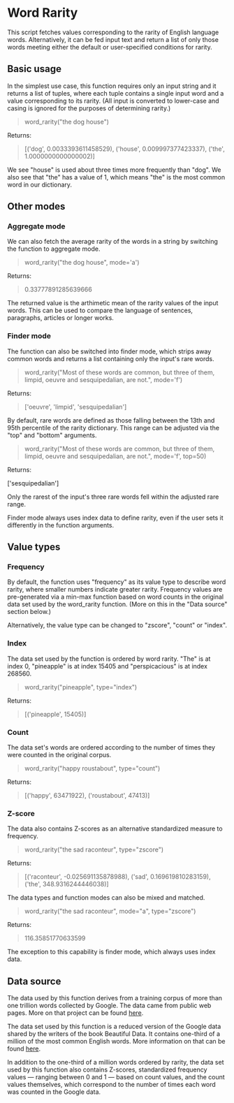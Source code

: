 # Word Rarity

This script fetches values corresponding to the rarity of English language words. Alternatively, it can be fed input text and return a list of only those words meeting either the default or user-specified conditions for rarity.

## Basic usage

In the simplest use case, this function requires only an input string and it returns a list of tuples, where each tuple contains a single input word and a value corresponding to its rarity. (All input is converted to lower-case and casing is ignored for the purposes of determining rarity.)

> word_rarity("the dog house")

Returns: 

> [('dog', 0.0033393611458529), ('house', 0.009997377423337), ('the', 1.0000000000000002)]

We see "house" is used about three times more frequently than "dog". We also see that "the" has a value of 1, which means "the" is the most common word in our dictionary.

## Other modes

### Aggregate mode

We can also fetch the average rarity of the words in a string by switching the function to aggregate mode.

> word_rarity("the dog house", mode='a')

Returns: 

> 0.33777891285639666

The returned value is the arthimetic mean of the rarity values of the input words. This can be used to compare the language of sentences, paragraphs, articles or longer works.

### Finder mode

The function can also be switched into finder mode, which strips away common words and returns a list containing only the input's rare words.

> word_rarity("Most of these words are common, but three of them, limpid, oeuvre and sesquipedalian, are not.", mode='f')

Returns: 

> ['oeuvre', 'limpid', 'sesquipedalian']

By default, rare words are defined as those falling between the 13th and 95th percentile of the rarity dictionary. This range can be adjusted via the "top" and "bottom" arguments.

> word_rarity("Most of these words are common, but three of them, limpid, oeuvre and sesquipedalian, are not.", mode='f', top=50)

Returns:

['sesquipedalian']

Only the rarest of the input's three rare words fell within the adjusted rare range.

Finder mode always uses index data to define rarity, even if the user sets it differently in the function arguments.

## Value types

### Frequency

By default, the function uses "frequency" as its value type to describe word rarity, where smaller numbers indicate greater rarity. Frequency values are pre-generated via a min-max function based on word counts in the original data set used by the word_rarity function. (More on this in the "Data source" section below.)

Alternatively, the value type can be changed to "zscore", "count" or "index".

### Index

The data set used by the function is ordered by word rarity. "The" is at index 0, "pineapple" is at index 15405 and "perspicacious" is at index 268560.

> word_rarity("pineapple", type="index")

Returns: 

> [('pineapple', 15405)]

### Count

The data set's words are ordered according to the number of times they were counted in the original corpus. 

> word_rarity("happy roustabout", type="count")

Returns: 

> [('happy', 63471922), ('roustabout', 47413)]

### Z-score

The data also contains Z-scores as an alternative standardized measure to frequency.

> word_rarity("the sad raconteur", type="zscore")
 
Returns:

> [('raconteur', -0.025691135878988), ('sad', 0.169619810283159), ('the', 348.9316244446038)]

The data types and function modes can also be mixed and matched.

> word_rarity("the sad raconteur", mode="a", type="zscore")

Returns: 

> 116.35851770633599

The exception to this capability is finder mode, which always uses index data.

## Data source

The data used by this function derives from a training corpus of more than one trillion words collected by Google. The data came from public web pages. More on that project can be found [here](https://ai.googleblog.com/2006/08/all-our-n-gram-are-belong-to-you.html). 

The data set used by this function is a reduced version of the Google data shared by the writers of the book Beautiful Data. It contains one-third of a million of the most common English words. More information on that can be found [here](http://norvig.com/ngrams/).

In addition to the one-third of a million words ordered by rarity, the data set used by this function also contains Z-scores, standardized frequency values — ranging between 0 and 1 — based on count values, and the count values themselves, which correspond to the number of times each word was counted in the Google data.



